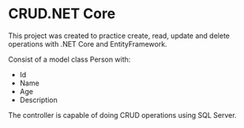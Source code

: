 # CRUD.NET Core
 
This project was created to practice create, read, update and delete operations with .NET Core and EntityFramework.

Consist of a model class Person with: 

* Id
* Name
* Age 
* Description

The controller is capable of doing CRUD operations using SQL Server.
